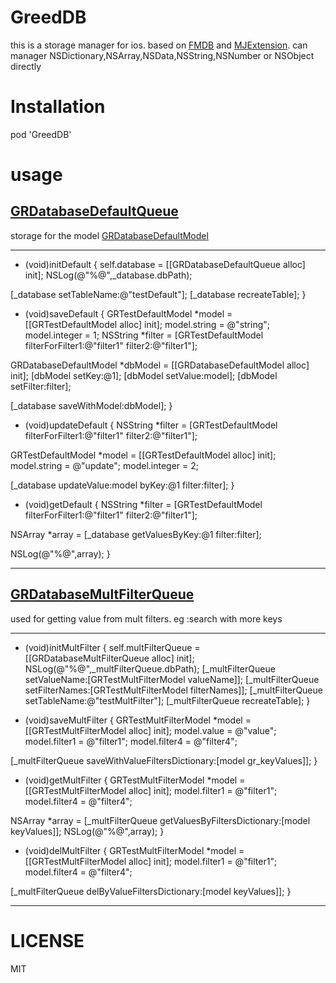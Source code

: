 # GreedDB
this is a storage manager for ios. based on [FMDB](https://github.com/ccgus/fmdb) and [MJExtension](https://github.com/CoderMJLee/MJExtension). can manager NSDictionary,NSArray,NSData,NSString,NSNumber or NSObject  directly
# Installation
pod 'GreedDB'
# usage
## [GRDatabaseDefaultQueue](https://github.com/greedlab/GreedDB/blob/master/GreedDB/GRDatabaseDefaultQueue.h)
storage for the model [GRDatabaseDefaultModel](https://github.com/greedlab/GreedDB/blob/master/GreedDB/GRDatabaseDefaultModel.h)
* * *
- (void)initDefault
{
self.database = [[GRDatabaseDefaultQueue alloc] init];
NSLog(@"%@",_database.dbPath);

[_database setTableName:@"testDefault"];
[_database recreateTable];
}

- (void)saveDefault
{
GRTestDefaultModel *model = [[GRTestDefaultModel alloc] init];
model.string = @"string";
model.integer =  1;
NSString *filter = [GRTestDefaultModel filterForFilter1:@"filter1" filter2:@"filter1"];

GRDatabaseDefaultModel *dbModel = [[GRDatabaseDefaultModel alloc] init];
[dbModel setKey:@1];
[dbModel setValue:model];
[dbModel setFilter:filter];

[_database saveWithModel:dbModel];
}

- (void)updateDefault
{
NSString *filter = [GRTestDefaultModel filterForFilter1:@"filter1" filter2:@"filter1"];

GRTestDefaultModel *model = [[GRTestDefaultModel alloc] init];
model.string = @"update";
model.integer =  2;

[_database updateValue:model byKey:@1 filter:filter];
}

- (void)getDefault
{
NSString *filter = [GRTestDefaultModel filterForFilter1:@"filter1" filter2:@"filter1"];

NSArray *array = [_database getValuesByKey:@1 filter:filter];

NSLog(@"%@",array);
}

* * *
## [GRDatabaseMultFilterQueue](https://github.com/greedlab/GreedDB/blob/master/GreedDB/GRDatabaseMultFilterQueue.h)
used for getting value from mult filters. eg :search with more keys
* * *
- (void)initMultFilter
{
self.multFilterQueue = [[GRDatabaseMultFilterQueue alloc] init];
NSLog(@"%@",_multFilterQueue.dbPath);
[_multFilterQueue setValueName:[GRTestMultFilterModel valueName]];
[_multFilterQueue setFilterNames:[GRTestMultFilterModel filterNames]];
[_multFilterQueue setTableName:@"testMultFilter"];
[_multFilterQueue recreateTable];
}

- (void)saveMultFilter
{
GRTestMultFilterModel *model = [[GRTestMultFilterModel alloc] init];
model.value = @"value";
model.filter1 = @"filter1";
model.filter4 = @"filter4";

[_multFilterQueue saveWithValueFiltersDictionary:[model gr_keyValues]];
}

- (void)getMultFilter
{
GRTestMultFilterModel *model = [[GRTestMultFilterModel alloc] init];
model.filter1 = @"filter1";
model.filter4 = @"filter4";

NSArray *array = [_multFilterQueue getValuesByFiltersDictionary:[model keyValues]];
NSLog(@"%@",array);
}

- (void)delMultFilter
{
GRTestMultFilterModel *model = [[GRTestMultFilterModel alloc] init];
model.filter1 = @"filter1";
model.filter4 = @"filter4";

[_multFilterQueue delByValueFiltersDictionary:[model keyValues]];
}
* * *
# LICENSE
MIT

